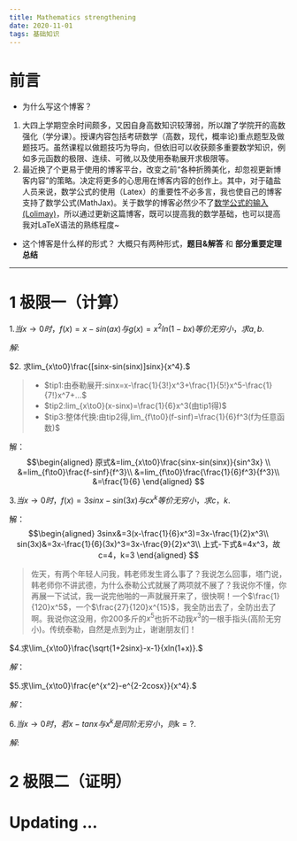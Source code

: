 ```yaml
---
title: Mathematics strengthening
date: 2020-11-01
tags: 基础知识
---
```


# 前言
- 为什么写这个博客？
1. 大四上学期空余时间颇多，又因自身高数知识较薄弱，所以蹭了学院开的高数强化（学分课）。授课内容包括考研数学（高数，现代，概率论)重点题型及做题技巧。虽然课程以做题技巧为导向，但依旧可以收获颇多重要数学知识，例如多元函数的极限、连续、可微,以及使用泰勒展开求极限等。
2. 最近换了个更易于使用的博客平台，改变之前“各种折腾美化，却忽视更新博客内容”的策略。决定将更多的心思用在博客内容的创作上。其中，对于磕盐人员来说，数学公式的使用（Latex）的重要性不必多言，我也使自己的博客支持了数学公式(MathJax)。关于数学的博客必然少不了[数学公式的输入(Lolimay)](https://www.lolimay.cn/2019/01/22/katex%E8%AF%AD%E6%B3%95%E6%B5%8B%E8%AF%95/)，所以通过更新这篇博客，既可以提高我的数学基础，也可以提高我对LaTeX语法的熟练程度~
- 这个博客是什么样的形式？
大概只有两种形式，**题目&解答** 和 **部分重要定理总结**

---
# 1 极限一（计算）

$1. 当x\to0时，f(x)=x-sin(ax)与g(x)=x^2ln(1-bx)等价无穷小，求a,b.$

$解:$

$2. 求lim_{x\to0}\frac{[sinx-sin(sinx)]sinx}{x^4}.$

>- $tip1:由泰勒展开:sinx=x-\frac{1}{3!}x^3+\frac{1}{5!}x^5-\frac{1}{7!}x^7+...$
>- $tip2:lim_{x\to0}(x-sinx)=\frac{1}{6}x^3(由tip1得)$
>- $tip3:整体代换:由tip2得,lim_{f\to0}(f-sinf)=\frac{1}{6}f^3(f为任意函数)$

解：
$$\begin{aligned}
    原式&=lim_{x\to0}\frac{sinx-sin(sinx)}{sin^3x} \\
    &=lim_{f\to0}\frac{f-sinf}{f^3}\\
    &=lim_{f\to0}\frac{\frac{1}{6}f^3}{f^3}\\
    &=\frac{1}{6}
\end{aligned}
$$

$3.当x\to0时，f(x)=3sinx-sin(3x)与cx^k等价无穷小，求c，k.$

解：
$$\begin{aligned}
    3sinx&=3(x-\frac{1}{6}x^3)=3x-\frac{1}{2}x^3\\
    sin(3x)&=3x-\frac{1}{6}(3x)^3=3x-\frac{9}{2}x^3\\
    上式-下式&=4x^3，故c=4，k=3
\end{aligned}
$$

> 佐天，有两个年轻人问我，韩老师发生肾么事了？我说怎么回事，塔门说，韩老师你不讲武德，为什么泰勒公式就展了两项就不展了？我说你不懂，你再展一下试试，我一说完他啪的一声就展开来了，很快啊！一个$\frac{1}{120}x^5$，一个$\frac{27}{120}x^{15}$，我全防出去了，全防出去了啊。我说你这没用，你200多斤的$x^5$也折不动我$x^3$的一根手指头(高阶无穷小)。传统泰勒，自然是点到为止，谢谢朋友们！


$4.求\lim_{x\to0}\frac{\sqrt{1+2sinx}-x-1}{xln(1+x)}.$

$解：$

$5.求\lim_{x\to0}\frac{e^{x^2}-e^{2-2cosx}}{x^4}.$

$解：$

$6.当x\to0时，若x-tanx与x^k是同阶无穷小，则k=?.$

$解:$

# 2 极限二（证明）

# Updating ...